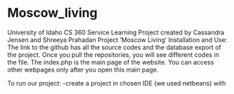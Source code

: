 # Moscow_living
 University of Idaho CS 360 Service Learning Project created by Cassandra Jensen and Shreeya Prahadan
Project ‘Moscow Living’ Installation and Use:
The link to the github has all the source codes and the database export of the project. Once you pull the repositories, you will see different codes in the file. The index.php is the main page of the website. You can access other webpages only after you open this main page.

To run our project:
-create a project in chosen IDE (we used netbeans) with 
